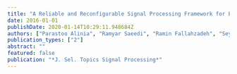 ```yaml
---
title: "A Reliable and Reconfigurable Signal Processing Framework for Estimation of Metabolic Equivalent of Task in Wearable Sensors"
date: 2016-01-01
publishDate: 2020-01-14T10:29:11.948684Z
authors: ["Parastoo Alinia", "Ramyar Saeedi", "Ramin Fallahzadeh", "Seyed Ali Rokni", "Hassan Ghasemzadeh"]
publication_types: ["2"]
abstract: ""
featured: false
publication: "*J. Sel. Topics Signal Processing*"
---
```


